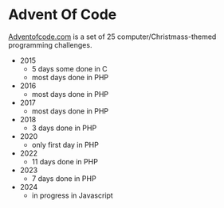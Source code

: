 # Advent Of Code

[Adventofcode.com](http://adventofcode.com) is a set of 25 computer/Christmass-themed programming challenges.

- 2015
  - 5 days some done in C
  - most days done in PHP
- 2016
  - most days done in PHP
- 2017
  - most days done in PHP
- 2018
  - 3 days done in PHP
- 2020
  - only first day in PHP
- 2022
  - 11 days done in PHP
- 2023
  - 7 days done in PHP
- 2024
  - in progress in Javascript
